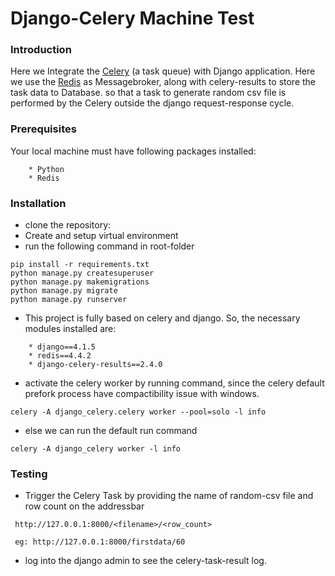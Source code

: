 # Django-Celery Machine Test

### Introduction

Here we Integrate the [Celery](https://docs.celeryq.dev/en/stable/) (a task queue) with Django application. Here we use the [Redis]('https://github.com/tporadowski/redis/releases') as Messagebroker, along with celery-results to store the task data to Database. so that a task to generate random csv file is performed by the Celery outside the django request-response cycle.

### Prerequisites

Your local machine must have following packages installed: 
```
    * Python
    * Redis
```

### Installation

* clone the repository:
* Create and setup virtual environment
* run the following command in root-folder
```
pip install -r requirements.txt
python manage.py createsuperuser
python manage.py makemigrations
python manage.py migrate
python manage.py runserver
```
* This project is fully based on celery and django. So, the necessary modules installed are:
```
    * django==4.1.5
    * redis==4.4.2
    * django-celery-results==2.4.0
```
* activate the celery worker by running command, since the celery default prefork process have compactibility issue with windows.
```
celery -A django_celery.celery worker --pool=solo -l info

```
* else we can run the default run command 
```
celery -A django_celery worker -l info

```

### Testing

*  Trigger the Celery Task by providing the name of random-csv file and row count on the addressbar

```
 http://127.0.0.1:8000/<filename>/<row_count>

 eg: http://127.0.0.1:8000/firstdata/60

```
* log into the django admin to see the celery-task-result log.

